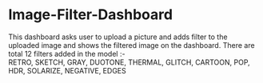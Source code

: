# Image-Filter-Dashboard
This dashboard asks user to upload a picture and adds filter to the uploaded image and shows the filtered image on the dashboard.
There are total 12 filters added in the model :-  
RETRO, SKETCH, GRAY, DUOTONE, THERMAL, GLITCH, CARTOON, POP, HDR, SOLARIZE, NEGATIVE, EDGES
